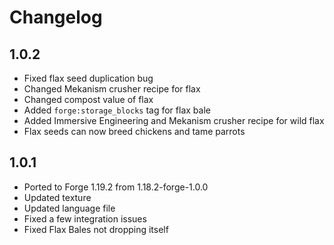 # Changelog

## 1.0.2

- Fixed flax seed duplication bug
- Changed Mekanism crusher recipe for flax
- Changed compost value of flax
- Added `forge:storage_blocks` tag for flax bale
- Added Immersive Engineering and Mekanism crusher recipe for wild flax
- Flax seeds can now breed chickens and tame parrots

## 1.0.1

- Ported to Forge 1.19.2 from 1.18.2-forge-1.0.0
- Updated texture
- Updated language file
- Fixed a few integration issues 
- Fixed Flax Bales not dropping itself
